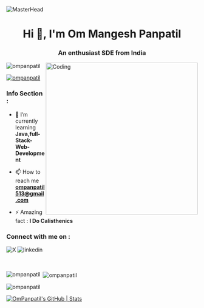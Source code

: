![MasterHead](https://adccacademy.com/assets/images/services/software-development-new.gif)
<h1 align="center">Hi 👋, I'm Om Mangesh Panpatil</h1>
<h3 align="center">An enthusiast SDE from India</h3>
<img align="right" alt="Coding" width="400" src="https://cdn.dribbble.com/users/1162077/screenshots/3848914/programmer.gif">

<p align="left"> <img src="https://komarev.com/ghpvc/?username=ompanpatil&label=Profile%20views&color=0e75b6&style=flat" alt="ompanpatil" /> </p>

<p align="left"> <a href="https://github.com/ryo-ma/github-profile-trophy"><img src="https://github-profile-trophy.vercel.app/?username=ompanpatil" alt="ompanpatil" /></a> </p>

### Info Section : 

- 🌱 I’m currently learning **Java,full-Stack-Web-Development**

- 📫 How to reach me **ompanpatil513@gmail.com**

- ⚡ Amazing fact : **I Do Calisthenics**


### Connect with me on : 

[<img align="left" alt="X" src="https://img.shields.io/badge/-linkedin-%230A66C2?style=for-the-badge&logo=linkedin&logoColor=%23FFFFFF"
      />](https://www.linkedin.com/in/om-panpatil-b59483273/)

[<img align="left" alt="linkedin" src="https://img.shields.io/badge/-Ironfist_csw-%23000000?style=for-the-badge&logo=x&logoColor=%23FFFFFF"
      />](https://x.com/Ironfist_csw)

<br> <br><br>


<p><img align="left" src="https://github-readme-stats.vercel.app/api/top-langs?username=ompanpatil&show_icons=true&locale=en&layout=compact" alt="ompanpatil" /></p>

<p>&nbsp;<img align="center" src="https://github-readme-stats.vercel.app/api?username=ompanpatil&show_icons=true&locale=en" alt="ompanpatil" /></p>

<p><img align="center" src="https://github-readme-streak-stats.herokuapp.com/?user=ompanpatil&" alt="ompanpatil" /></p>

[![OmPanpatil's GitHub | Stats](https://stats.quine.sh/OmPanpatil/github?theme=dark)](https://quine.sh?utm_source=widgets&utm_campaign=OmPanpatil)

